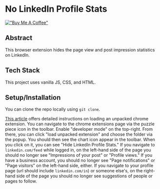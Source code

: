 
# No LinkedIn Profile Stats

[!["Buy Me A Coffee"](https://www.buymeacoffee.com/assets/img/custom_images/orange_img.png)](https://www.buymeacoffee.com/decemberthedeveloper)

## Abstract
This browser extension hides the page view and post impression statistics on LinkedIn.

## Tech Stack
This project uses vanilla JS, CSS, and HTML.

## Setup/Installation
You can clone the repo locally using `git clone`.

[This article](https://developer.chrome.com/docs/extensions/mv3/getstarted/development-basics/#load-unpacked) offers detailed instructions on loading an unpacked chrome extension. You can navigate to the chrome extensions page via the puzzle piece icon in the toolbar. Enable "developer mode" on the top-right. From there, you can click "load unpacked extension" and choose the folder via the popup. You should then see the chart icon appear in the toolbar. When you click on it, you can see "Hide LinkedIn Profile Stats." If you navigate to `linkedin.com/feed` while logged in, on the left-hand side of the page you should no longer see "Impressions of your post" or "Profile views." If you have a business account, you should no longer see "Page notifications" or "Page visitors" on the left-hand side, either. If you navigate to your profile page (url should include `linkedin.com/in`) or someone else's, on the right-hand side of the page you should no longer see suggestions of people or pages to follow.



